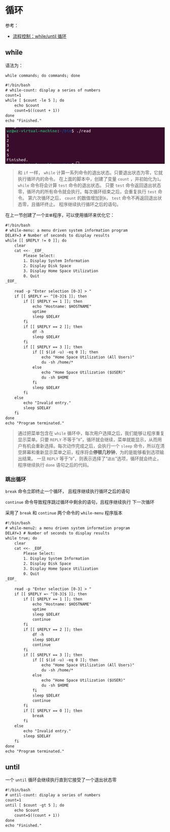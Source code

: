 # 循环

参考：

+ [流程控制：while/until 循环](http://billie66.github.io/TLCL/book/chap30.html)





## while

语法为：

```shell
while commands; do commands; done
```



```shell
#!/bin/bash
# while-count: display a series of numbers
count=1
while [ $count -le 5 ]; do
    echo $count
    count=$((count + 1))
done
echo "Finished."
```

![017](https://github.com/winfredzen/Linux-Learn/blob/main/shell/images/017.png)

> 和 `if` 一样， `while` 计算一系列命令的退出状态。只要退出状态为零，它就执行循环内的命令。 在上面的脚本中，创建了变量 `count` ，并初始化为`1`。 `while` 命令将会计算 `test` 命令的退出状态。 只要 `test` 命令返回退出状态零，循环内的所有命令就会执行。每次循环结束之后，会重复执行 `test` 命令。 第六次循环之后， `count` 的数值增加到`6`， `test` 命令不再返回退出状态零，且循环终止。 程序继续执行循环之后的语句。



在上一节创建了一个`菜单`程序，可以使用循环来优化它：

```shell
#!/bin/bash
# while-menu: a menu driven system information program
DELAY=3 # Number of seconds to display results
while [[ $REPLY != 0 ]]; do
    clear
    cat <<- _EOF_
        Please Select:
        1. Display System Information
        2. Display Disk Space
        3. Display Home Space Utilization
        0. Quit
_EOF_
    
    read -p "Enter selection [0-3] > "
    if [[ $REPLY =~ ^[0-3]$ ]]; then
        if [[ $REPLY == 1 ]]; then
            echo "Hostname: $HOSTNAME"
            uptime
            sleep $DELAY
        fi
        if [[ $REPLY == 2 ]]; then
            df -h
            sleep $DELAY
        fi
        if [[ $REPLY == 3 ]]; then
            if [[ $(id -u) -eq 0 ]]; then
                echo "Home Space Utilization (All Users)"
                du -sh /home/*
            else
                echo "Home Space Utilization ($USER)"
                du -sh $HOME
            fi
            sleep $DELAY
        fi
    else
        echo "Invalid entry."
        sleep $DELAY
    fi
done
echo "Program terminated."
```

> 通过把菜单包含在 `while` 循环中，每次用户选择之后，我们能够让程序重复显示菜单。只要 `REPLY` 不等于”`0`”，循环就会继续，菜单就能显示，从而用户有机会重新选择。每次动作完成之后，会执行一个 `sleep` 命令，所以在清空屏幕和重新显示菜单之前，程序将会**停顿几秒钟**，为的是能够看到选项输出结果。 一旦 `REPLY` 等于“`0`”，则表示选择了“`退出`”选项，循环就会终止，程序继续执行 `done` 语句之后的代码。



### 跳出循环

`break` 命令立即终止一个循环， 且程序继续执行循环之后的语句

`continue` 命令导致程序跳过循环中剩余的语句，且程序继续执行 下一次循环

采用了 `break` 和 `continue` 两个命令的 `while-menu` 程序版本



```shell
#!/bin/bash
# while-menu2: a menu driven system information program
DELAY=3 # Number of seconds to display results
while true; do
    clear
    cat <<- _EOF_
        Please Select:
        1. Display System Information
        2. Display Disk Space
        3. Display Home Space Utilization
        0. Quit
_EOF_
    
    read -p "Enter selection [0-3] > "
    if [[ $REPLY =~ ^[0-3]$ ]]; then
        if [[ $REPLY == 1 ]]; then
            echo "Hostname: $HOSTNAME"
            uptime
            sleep $DELAY
            continue
        fi
        if [[ $REPLY == 2 ]]; then
            df -h
            sleep $DELAY
            continue
        fi
        if [[ $REPLY == 3 ]]; then
            if [[ $(id -u) -eq 0 ]]; then
                echo "Home Space Utilization (All Users)"
                du -sh /home/*
            else
                echo "Home Space Utilization ($USER)"
                du -sh $HOME
            fi
            sleep $DELAY
            continue
        fi
        if [[ $REPLY == 0 ]]; then
            break
        fi
    else
        echo "Invalid entry."
        sleep $DELAY
    fi
done
echo "Program terminated."
```



## until

一个 `until` 循环会继续执行直到它接受了一个退出状态零

```shell
#!/bin/bash
# until-count: display a series of numbers
count=1
until [ $count -gt 5 ]; do
    echo $count
    count=$((count + 1))
done
echo "Finished."
```































